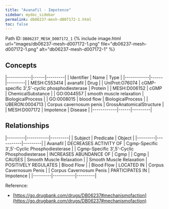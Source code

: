 ```yaml
---
title: "Avanafil - Impotence"
sidebar: mydoc_sidebar
permalink: db06237-mesh-d007172-1.html
toc: false 
---
```



Path ID: `DB06237_MESH_D007172_1`
{% include image.html url="images/db06237-mesh-d007172-1.png" file="db06237-mesh-d007172-1.png" alt="db06237-mesh-d007172-1" %}

## Concepts

|------------|------|---------|
| Identifier | Name | Type    |
|------------|------|---------|
| MESH:C553414 | avanafil | Drug |
| UniProt:O76074 | cGMP-specific 3',5'-cyclic phosphodiesterase | Protein |
| MESH:D006152 | cGMP | ChemicalSubstance |
| GO:0044557 | smooth muscle relaxation | BiologicalProcess |
| GO:0008015 | blood flow | BiologicalProcess |
| UBERON:0004713 | Corpus cavernosum penis | GrossAnatomicalStructure |
| MESH:D007172 | Impotence | Disease |
|------------|------|---------|

## Relationships

|---------|-----------|---------|
| Subject | Predicate | Object  |
|---------|-----------|---------|
| Avanafil | DECREASES ACTIVITY OF | Cgmp-Specific 3',5'-Cyclic Phosphodiesterase |
| Cgmp-Specific 3',5'-Cyclic Phosphodiesterase | INCREASES ABUNDANCE OF | Cgmp |
| Cgmp | CAUSES | Smooth Muscle Relaxation |
| Smooth Muscle Relaxation | POSITIVELY REGULATES | Blood Flow |
| Blood Flow | LOCATED IN | Corpus Cavernosum Penis |
| Corpus Cavernosum Penis | PARTICIPATES IN | Impotence |
|---------|-----------|---------|

Reference: 
  - [https://go.drugbank.com/drugs/DB06237#mechanismofaction](https://go.drugbank.com/drugs/DB06237#mechanismofaction)
